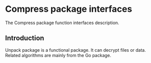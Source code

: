 # Compress package interfaces
The Compress package function interfaces description.

## Introduction
Unpack package is a functional package. It can decrypt files or data. Related algorithms are mainly from the Go package.